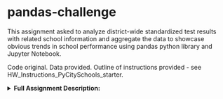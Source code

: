 # pandas-challenge

This assignment asked to analyze district-wide standardized test results with related school information and aggregate the data to showcase obvious trends in school performance using pandas python library and Jupyter Notebook.

Code original. Data provided. Outline of instructions provided - see HW_Instructions_PyCitySchools_starter.

<details>
  <summary><b>Full Assignment Description:</b></summary>

<i>Well done! Having spent years analyzing financial records for big banks, you've finally scratched your idealistic itch and joined the education sector. In your latest role, you've become the Chief Data Scientist for your city's school district. In this capacity, you'll be helping the school board and mayor make strategic decisions regarding future school budgets and priorities.

As a first task, you've been asked to analyze the district-wide standardized test results. You'll be given access to every student's math and reading scores, as well as various information on the schools they attend. Your responsibility is to aggregate the data to showcase obvious trends in school performance.</i>

Your final report should include each of the following:

<details>
  <summary><b>District Summary</b></summary>

Create a <b>high level snapshot (in table form) of the district's key metrics </b>, including:

  - Total Schools
  - Total Students
  - Total Budget
  - Average Math Score
  - Average Reading Score
  - % Passing Math
  - % Passing Reading
  - Overall Passing Rate (Average of the above two)
</details>

<details>
  <summary><b>School Summary</b></summary>

Create an overview table that summarizes key metrics about <b>each school</b>, including:

  - School Name
  - School Type
  - Total Students
  - Total School Budget
  - Per Student Budget
  - Average Math Score
  - Average Reading Score
  - % Passing Math
  - % Passing Reading
  - Overall Passing Rate (Average of the above two)
</details>

<details>
  <summary><b>Top Performing Schools (By Passing Rate)</b></summary>

Create a table that highlights the top 5 performing schools based on Overall Passing Rate. Include:

  - School Name
  - School Type
  - Total Students
  - Total School Budget
  - Per Student Budget
  - Average Math Score
  - Average Reading Score
  - % Passing Math
  - % Passing Reading
  - Overall Passing Rate (Average of the above two)
</details>

<details>
    <summary><b>Bottom Performing Schools (By Passing Rate)</b></summary>

Create a table that highlights the bottom 5 performing schools based on Overall Passing Rate. Include all of the same metrics as above.
</details>

<details>
    <summary><b>Math Scores by Grade</b></summary>

Create a table that lists the average Math Score for students of <b>each grade level</b> (9th, 10th, 11th, 12th) at <b>each school</b>.
</details>

<details>
    <summary><b>Reading Scores by Grade</b></summary>

Create a table that lists the average Reading Score for students of <b>each grade level </b>(9th, 10th, 11th, 12th) at <b>each school</b>.
</details>

<details>
    <summary><b>Scores by School Spending</b></summary>

Create a table that breaks down school performances based on <b>average Spending Ranges</b> (Per Student). Use 4 reasonable bins to group school spending. Include in the table each of the following:

  - Average Math Score
  - Average Reading Score
  - % Passing Math
  - % Passing Reading
  - Overall Passing Rate (Average of the above two)
</details>

<details>
    <summary><b>Scores by School Size</b></summary>

Repeat the above breakdown, but this time group schools based on a reasonable <b>approximation of school size</b> (Small, Medium, Large).
</details>

<details>
    <summary><b>Scores by School Type</b></summary>

Repeat the above breakdown, but this time group schools based on <b>school type</b> (Charter vs. District).
</details>
</details>
